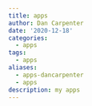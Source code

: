 ```yaml
---
title: apps
author: Dan Carpenter
date: '2020-12-18'
categories:
  - apps
tags:
  - apps
aliases:
  - apps-dancarpenter
  - apps
description: my apps
---
```


